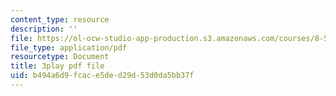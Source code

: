 ```yaml
---
content_type: resource
description: ''
file: https://ol-ocw-studio-app-production.s3.amazonaws.com/courses/8-591j-systems-biology-fall-2014/b494a6d9fcace5ded29d53d0da5bb37f_zJTVMkGe8-8.pdf
file_type: application/pdf
resourcetype: Document
title: 3play pdf file
uid: b494a6d9-fcac-e5de-d29d-53d0da5bb37f
---
```

